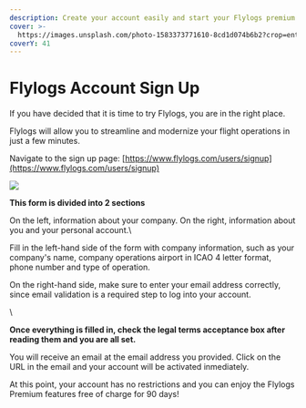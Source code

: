```yaml
---
description: Create your account easily and start your Flylogs premium trial
cover: >-
  https://images.unsplash.com/photo-1583373771610-8cd1d074b6b2?crop=entropy&cs=tinysrgb&fm=jpg&ixid=MnwxOTcwMjR8MHwxfHNlYXJjaHw1fHxwaXBlcnxlbnwwfHx8fDE2NzQ3NzQ5NjQ&ixlib=rb-4.0.3&q=80
coverY: 41
---
```


# Flylogs Account Sign Up

If you have decided that it is time to try Flylogs, you are in the right place.

Flylogs will allow you to streamline and modernize your flight operations in just a few minutes.



Navigate to the sign up page: [https://www.flylogs.com/users/signup](https://www.flylogs.com/users/signup)

![](https://tawk.link/61f94bae9bd1f31184da67e3/kb/attachments/vdYH0n9\_NL.png)



**This form is divided into 2 sections**

On the left, information about your company. On the right, information about you and your personal account.\


Fill in the left-hand side of the form with company information, such as your company's name, company operations airport in ICAO 4 letter format, phone number and type of operation.

On the right-hand side, make sure to enter your email address correctly, since email validation is a required step to log into your account.

\


**Once everything is filled in, check the legal terms acceptance box after reading them and you are all set.**

You will receive an email at the email address you provided. Click on the URL in the email and your account will be activated inmediately.

At this point, your account has no restrictions and you can enjoy the Flylogs Premium features free of charge for 90 days!

